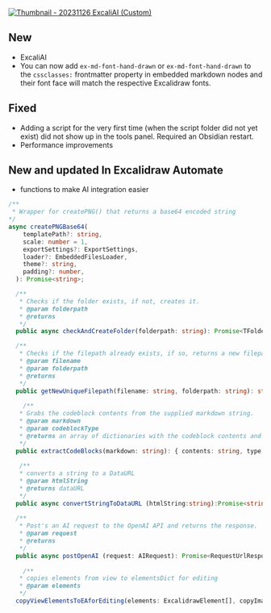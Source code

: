 
[![Thumbnail - 20231126 ExcaliAI (Custom)](https://github.com/zsviczian/obsidian-excalidraw-plugin/assets/14358394/52f72b44-3df6-47fa-94a8-538e71805fda)](https://youtu.be/A1vrSGBbWgo)

## New
- ExcaliAI
- You can now add `ex-md-font-hand-drawn` or `ex-md-font-hand-drawn` to the `cssclasses:` frontmatter property in embedded markdown nodes and their font face will match the respective Excalidraw fonts.

## Fixed
- Adding a script for the very first time (when the script folder did not yet exist) did not show up in the tools panel. Required an Obsidian restart. 
- Performance improvements

## New and updated In Excalidraw Automate
- functions to make AI integration easier
```typescript
/**
 * Wrapper for createPNG() that returns a base64 encoded string
*/
async createPNGBase64(
    templatePath?: string,
    scale: number = 1,
    exportSettings?: ExportSettings,
    loader?: EmbeddedFilesLoader,
    theme?: string,
    padding?: number,
  ): Promise<string>;

  /**
   * Checks if the folder exists, if not, creates it.
   * @param folderpath
   * @returns 
   */
  public async checkAndCreateFolder(folderpath: string): Promise<TFolder>;

  /**
   * Checks if the filepath already exists, if so, returns a new filepath with a number appended to the filename.
   * @param filename 
   * @param folderpath 
   * @returns 
   */
  public getNewUniqueFilepath(filename: string, folderpath: string): string;
  
    /**
   * Grabs the codeblock contents from the supplied markdown string.
   * @param markdown 
   * @param codeblockType 
   * @returns an array of dictionaries with the codeblock contents and type
   */
  public extractCodeBlocks(markdown: string): { contents: string, type: string }[];
  
   /**
   * converts a string to a DataURL
   * @param htmlString 
   * @returns dataURL
   */
  public async convertStringToDataURL (htmlString:string):Promise<string>;
  
  /**
   * Post's an AI request to the OpenAI API and returns the response.
   * @param request 
   * @returns 
   */
  public async postOpenAI (request: AIRequest): Promise<RequestUrlResponse>;
  
    /**
   * copies elements from view to elementsDict for editing
   * @param elements 
   */
  copyViewElementsToEAforEditing(elements: ExcalidrawElement[], copyImages: boolean = false): void;
```
